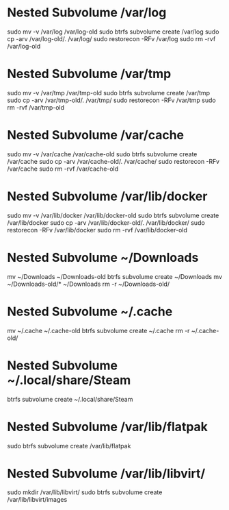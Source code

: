 # Nested Subvolume /var/log
sudo mv -v /var/log /var/log-old
sudo btrfs subvolume create /var/log
sudo cp -arv /var/log-old/. /var/log/
sudo restorecon -RFv /var/log
sudo rm -rvf /var/log-old

# Nested Subvolume /var/tmp
sudo mv -v /var/tmp /var/tmp-old
sudo btrfs subvolume create /var/tmp
sudo cp -arv /var/tmp-old/. /var/tmp/
sudo restorecon -RFv /var/tmp
sudo rm -rvf /var/tmp-old

# Nested Subvolume /var/cache
sudo mv -v /var/cache /var/cache-old
sudo btrfs subvolume create /var/cache
sudo cp -arv /var/cache-old/. /var/cache/
sudo restorecon -RFv /var/cache
sudo rm -rvf /var/cache-old

# Nested Subvolume /var/lib/docker
sudo mv -v /var/lib/docker /var/lib/docker-old
sudo btrfs subvolume create /var/lib/docker
sudo cp -arv /var/lib/docker-old/. /var/lib/docker/
sudo restorecon -RFv /var/lib/docker
sudo rm -rvf /var/lib/docker-old

# Nested Subvolume ~/Downloads
mv ~/Downloads ~/Downloads-old
btrfs subvolume create ~/Downloads
mv ~/Downloads-old/* ~/Downloads
rm -r ~/Downloads-old/

# Nested Subvolume ~/.cache
mv ~/.cache ~/.cache-old
btrfs subvolume create ~/.cache
rm -r ~/.cache-old/

# Nested Subvolume ~/.local/share/Steam
btrfs subvolume create ~/.local/share/Steam

# Nested Subvolume /var/lib/flatpak
sudo btrfs subvolume create /var/lib/flatpak

# Nested Subvolume /var/lib/libvirt/
sudo mkdir /var/lib/libvirt/
sudo btrfs subvolume create /var/lib/libvirt/images
